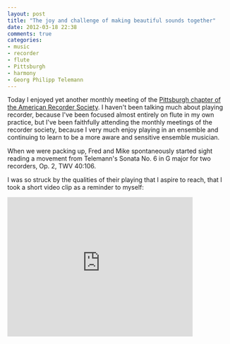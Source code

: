 ```yaml
---
layout: post
title: "The joy and challenge of making beautiful sounds together"
date: 2012-03-18 22:38
comments: true
categories:
- music
- recorder
- flute
- Pittsburgh
- harmony
- Georg Philipp Telemann
---
```

Today I enjoyed yet another monthly meeting of the [Pittsburgh chapter of the American Recorder Society](http://www.andrew.cmu.edu/user/lukas/pcars/Welcome.html). I haven't been talking much about playing recorder, because I've been focused almost entirely on flute in my own practice, but I've been faithfully attending the monthly meetings of the recorder society, because I very much enjoy playing in an ensemble and continuing to learn to be a more aware and sensitive ensemble musician.

When we were packing up, Fred and Mike spontaneously started sight reading a movement from Telemann's Sonata No. 6 in G major for two recorders, Op. 2, TWV 40:106.

I was so struck by the qualities of their playing that I aspire to reach, that I took a short video clip as a reminder to myself:

<iframe width="420" height="315" src="http://www.youtube.com/embed/1kQ37135PWg" frameborder="0" allowfullscreen></iframe>
